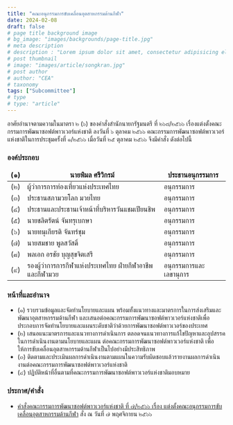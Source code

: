 ```yaml
---
title: "คณะอนุกรรมการขับเคลื่อนอุตสาหกรรมด้านกีฬา"
date: 2024-02-08
draft: false
# page title background image
# bg_image: "images/backgrounds/page-title.jpg"
# meta description
# description : "Lorem ipsum dolor sit amet, consectetur adipisicing elit, sed do eiusmod tempor incididunt ut labore. dolore magna aliqua. Ut enim ad minim veniam, quis nostrud."
# post thumbnail
# image: "images/article/songkran.jpg"
# post author
# author: "CEA"
# taxonomy
tags: ["Subcommittee"]
# type
# type: "article"
---
```


<style>
  td, th { border: none!important; }
</style>

อาศัยอำนาจตามความในมาตรา ๒ (๖) ของคำสั่งสำนักนายกรัฐมนตรี ที่ ๒๖๘/๒๕๖๖ เรื่องแต่งตั้งคณะกรรมการพัฒนาซอฟต์พาวเวอร์แห่งชาติ ลงวันที่ ๖ ตุลาคม ๒๕๖๖ คณะกรรมการพัฒนาซอฟต์พาวเวอร์แห่งชาติในการประชุมครั้งที่ ๑/๒๕๖๖ เมื่อวันที่ ๒๕ ตุลาคม ๒๕๖๖ จึงมีคำสั่ง ดังต่อไปนี้

### องค์ประกอบ

| (๑) | นายพิมล ศรีวิกรม์ | ประธานอนุกรรมการ |
| --- | --- | --- |
| (๒) | ผู้ว่าการการท่องเที่ยวแห่งประเทศไทย | อนุกรรมการ |
| (๓) | ประธานสภามวยโลก มวยไทย | อนุกรรมการ |
| (๔) | ประธานและประธานเจ้าหน้าที่บริหารวันแชมเปียนชิพ | อนุกรรมการ |
| (๕) | นายชลิตรัตน์ จันทรุเบกษา | อนุกรรมการ |
| (๖) | นายทนุเกียรติ จันทร์ชุม | อนุกรรมการ |
| (๗) | นายสมชาย พูลสวัสดิ์ | อนุกรรมการ |
| (๘) | พลเอก อรชัย บุญสุขจิตเสรี | อนุกรรมการ |
| (๙) | รองผู้ว่าการการกีฬาแห่งประเทศไทย ฝ่ายกีฬาอาชีพและกีฬามวย | อนุกรรมการและเลขานุการ |

### หน้าที่และอำนาจ

* (๑) รวบรวมข้อมูลและจัดทำนโยบายและแผน พร้อมทั้งแนวทางและมาตรการในการส่งเสริมและพัฒนาอุตสาหกรรมด้านกีฬา และเสนอต่อคณะกรรมการพัฒนาซอฟต์พาวเวอร์แห่งชาติเพื่อประกอบการจัดทำนโยบายและแผนระดับชาติว่าด้วยการพัฒนาซอฟต์พาวเวอร์ของประเทศ
* (๒) เสนอแนะมาตรการและแนวทางการดำเนินการ ตลอดจนแนวทางการแก้ไขปัญหาและอุปสรรคในการดำเนินงานตามนโยบายและแผน ต่อคณะกรรมการพัฒนาซอฟต์พาวเวอร์แห่งชาติ เพื่อให้การขับเคลื่อนอุตสาหกรรมด้านกีฬาเป็นไปอย่างมีประสิทธิภาพ
* (๓) ติดตามและประเมินผลการดำเนินงานตามแผนในความรับผิดชอบแล้วรายงานผลการดำเนินงานต่อคณะกรรมการพัฒนาซอฟต์พาวเวอร์แห่งชาติ
* (๔) ปฏิบัติหน้าที่อื่นตามที่คณะกรรมการพัฒนาซอฟต์พาวเวอร์แห่งชาติมอบหมาย

### ประกาศ/คำสั่ง

* [คำสั่งคณะกรรมการพัฒนาซอฟต์พาวเวอร์แห่งชาติ ที่ ๗/๒๕๖๖ เรื่อง แต่งตั้งคณะอนุกรรมการขับเคลื่อนอุตสาหกรรมด้านกีฬา](</files/คำสั่งแต่งตั้งที่ 7-2566  คณะอนุฯ กีฬา.pdf>) สั่ง ณ วันที่ ๗ พฤศจิกายน ๒๕๖๖

